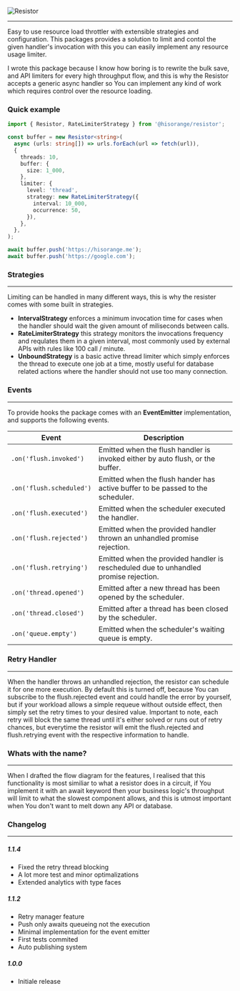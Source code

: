![Resistor](https://user-images.githubusercontent.com/3441017/119745067-ab632600-be8d-11eb-93e1-24d34ffe2a92.png)

---

Easy to use resource load throttler with extensible strategies and configuration. This packages provides a solution to limit and contol the given handler's invocation with this you can easily implement any resource usage limiter.

I wrote this package because I know how boring is to rewrite the bulk save, and API limiters for every high throughput flow, and this is why the Resistor accepts a generic async handler so You can implement any kind of work which requires control over the resource loading.

### Quick example

```ts
import { Resistor, RateLimiterStrategy } from '@hisorange/resistor';

const buffer = new Resistor<string>(
  async (urls: string[]) => urls.forEach(url => fetch(url)),
  {
    threads: 10,
    buffer: {
      size: 1_000,
    },
    limiter: {
      level: 'thread',
      strategy: new RateLimiterStrategy({
        interval: 10_000,
        occurrence: 50,
      }),
    },
  },
);

await buffer.push('https://hisorange.me');
await buffer.push('https://google.com');
```

### Strategies

---

Limiting can be handled in many different ways, this is why the resister comes with some built in strategies.

- **IntervalStrategy** enforces a minimum invocation time for cases when the handler should wait the given amount of miliseconds between calls.
- **RateLimiterStrategy** this strategy monitors the invocations frequency and requlates them in a given interval, most commonly used by external APIs with rules like 100 call / minute.
- **UnboundStrategy** is a basic active thread limiter which simply enforces the thread to execute one job at a time, mostly useful for database related actions where the handler should not use too many connection.

### Events

---

To provide hooks the package comes with an **EventEmitter** implementation, and supports the following events.

| Event                    | Description                                                                          |
| ------------------------ | ------------------------------------------------------------------------------------ |
| `.on('flush.invoked')`   | Emitted when the flush handler is invoked either by auto flush, or the buffer.       |
| `.on('flush.scheduled')` | Emitted when the flush hander has active buffer to be passed to the scheduler.       |
| `.on('flush.executed')`  | Emitted when the scheduler executed the handler.                                     |
| `.on('flush.rejected')`  | Emitted when the provided handler thrown an unhandled promise rejection.             |
| `.on('flush.retrying')`  | Emitted when the provided handler is rescheduled due to unhandled promise rejection. |
| `.on('thread.opened')`   | Emitted after a new thread has been opened by the scheduler.                         |
| `.on('thread.closed')`   | Emitted after a thread has been closed by the scheduler.                             |
| `.on('queue.empty')`     | Emitted when the scheduler's waiting queue is empty.                                 |

### Retry Handler

---

When the handler throws an unhandled rejection, the resistor can schedule it for one more execution. By default this is turned off, because You can subscribe to the flush.rejected event and could handle the error by yourself, but if your workload allows a simple requeue without outside effect, then simply set the retry times to your desired value. Important to note, each retry will block the same thread until it's either solved or runs out of retry chances, but everytime the resistor will emit the flush.rejected and flush.retrying event with the respective information to handle.

### Whats with the name?

---

When I drafted the flow diagram for the features, I realised that this functionality is most similiar to what a resistor does in a circuit, if You implement it with an await keyword then your business logic's throughput will limit to what the slowest component allows, and this is utmost important when You don't want to melt down any API or database.

### Changelog

---

##### 1.1.4

- Fixed the retry thread blocking
- A lot more test and minor optimalizations
- Extended analytics with type faces

##### 1.1.2

- Retry manager feature
- Push only awaits queueing not the execution
- Minimal implementation for the event emitter
- First tests commited
- Auto publishing system

##### 1.0.0

- Initiale release
